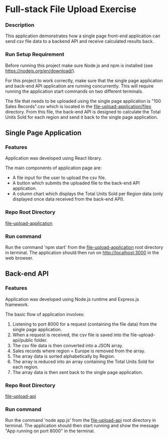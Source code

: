 # Full-stack File Upload Exercise 

### Description

This application demonstrates how a single page front-end application can send csv file data to a backend API and receive calculated results back.

### Run Setup Requirement

Before running this project make sure Node.js and npm is installed (see https://nodejs.org/en/download/).

For this project to work correctly, make sure that the single page application and back-end API application are running concurrently. This will require running the application start commands on two different terminals.

The file that needs to be uploaded using the single page application is "100 Sales Records".csv which is located in the [file-upload-application/files](file-upload-application/files) directory. From this file, the back-end API is designed to calculate the Total Units Sold for each region and send it back to the single page application.

## Single Page Application

### Features

Application was developed using React library.

The main components of application page are:
- A file input for the user to upload the csv file.
- A button which submits the uploaded file to the back-end API application.
- A column chart which displays the Total Units Sold per Region data (only displayed once data received from the back-end API). 

### Repo Root Directory

[file-upload-application](https://github.com/SB4647/Full-stack-code-test/tree/master/file-upload-application)

### Run command

Run the command 'npm start' from the [file-upload-application](./file-upload-application) root directory in terminal. The application should then run on [http://localhost:3000](http://localhost:3000) in the web browser.

## Back-end API 

### Features

Application was developed using Node.js runtime and Express.js framework.

The basic flow of application involves:

1. Listening to port 8000 for a request (containing the file data) from the single page application.
2. When a request is received, the csv file is saved into the file-upload-api/public folder.
3. The csv file data is then converted into a JSON array.
4. Sales records where region = Europe is removed from the array.
5. The array data is sorted alphabetically by Region.
6. The array is reduced into an array containing the Total Units Sold for each region.
7. The array data is then sent back to the single page application.

### Repo Root Directory

[file-upload-api](https://github.com/SB4647/Full-stack-code-test/tree/master/file-upload-api)

### Run command

Run the command 'node app.js' from the [file-upload-api](./file-upload-api) root directory in terminal. The application should then start running and show the message "App running on port 8000" in the terminal.

